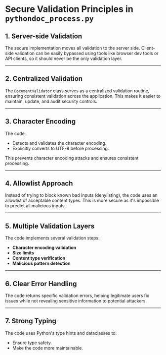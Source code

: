 # Secure Validation Principles in ```pythondoc_process.py```

## 1. **Server-side Validation**
The secure implementation moves all validation to the server side. Client-side validation can be easily bypassed using tools like browser dev tools or API clients, so it should never be the only validation layer.

---

## 2. **Centralized Validation**
The `DocumentValidator` class serves as a centralized validation routine, ensuring consistent validation across the application. This makes it easier to maintain, update, and audit security controls.

---

## 3. **Character Encoding**
The code:
- Detects and validates the character encoding.
- Explicitly converts to UTF-8 before processing.

This prevents character encoding attacks and ensures consistent processing.

---

## 4. **Allowlist Approach**
Instead of trying to block known bad inputs (denylisting), the code uses an allowlist of acceptable content types. This is more secure as it's impossible to predict all malicious inputs.

---

## 5. **Multiple Validation Layers**
The code implements several validation steps:
- **Character encoding validation**
- **Size limits**
- **Content type verification**
- **Malicious pattern detection**

---

## 6. **Clear Error Handling**
The code returns specific validation errors, helping legitimate users fix issues while not revealing sensitive information to potential attackers.

---

## 7. **Strong Typing**
The code uses Python's type hints and dataclasses to:
- Ensure type safety.
- Make the code more maintainable.
